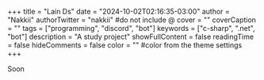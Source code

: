 +++
title = "Lain Ds"
date = "2024-10-02T02:16:35-03:00"
author = "Nakkii"
authorTwitter = "nakkii" #do not include @
cover = ""
coverCaption = ""
tags = ["programming", "discord", "bot"]
keywords = ["c-sharp", ".net", "bot"]
description = "A study project"
showFullContent = false
readingTime = false
hideComments = false
color = "" #color from the theme settings
+++

Soon